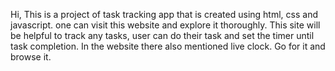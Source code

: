 Hi,
This is a project of task tracking app that is created using html, css and javascript. one can visit this website and explore it thoroughly.
This site will be helpful to track any tasks, user can do their task and set the timer until task completion.
In the website there also mentioned live clock.
Go for it and browse it.
